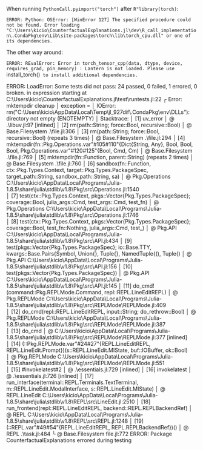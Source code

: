 When running `PythonCall.pyimport("torch")` after `R"library(torch)`:

`ERROR: Python: OSError: [WinError 127] The specified procedure could not be found. Error loading "C:\Users\kicio\CounterfactualExplanations.jl\dev\R_call_implementation\.CondaPkg\env\Lib\site-packages\torch\lib\torch_cpu.dll" or one of its dependencies.`

The other way around:

`ERROR: REvalError: Error in torch_tensor_cpp(data, dtype, device, requires_grad, pin_memory) : Lantern is not loaded. Please use `install_torch()` to install additional dependencies.`


ERROR: LoadError: Some tests did not pass: 24 passed, 0 failed, 1 errored, 0 broken.
in expression starting at C:\Users\kicio\CounterfactualExplanations.jl\test\runtests.jl:22
┌ Error: mktempdir cleanup
│   exception =
│    IOError: rm("C:\\Users\\kicio\\AppData\\Local\\Temp\\jl_927dif\\.CondaPkg\\env\\DLLs"): directory not empty (ENOTEMPTY)
│    Stacktrace:
│      [1] uv_error
│        @ .\libuv.jl:97 [inlined]
│      [2] rm(path::String; force::Bool, recursive::Bool)
│        @ Base.Filesystem .\file.jl:306
│      [3] rm(path::String; force::Bool, recursive::Bool) (repeats 3 times)
│        @ Base.Filesystem .\file.jl:294
│      [4] mktempdir(fn::Pkg.Operations.var"#105#110"{Dict{String, Any}, Bool, Bool, Bool, Pkg.Operations.var"#120#125"{Bool, Cmd, Cm)
│        @ Base.Filesystem .\file.jl:769
│      [5] mktempdir(fn::Function, parent::String) (repeats 2 times)
│        @ Base.Filesystem .\file.jl:760
│      [6] sandbox(fn::Function, ctx::Pkg.Types.Context, target::Pkg.Types.PackageSpec, target_path::String, sandbox_path::String, sa)
│        @ Pkg.Operations C:\Users\kicio\AppData\Local\Programs\Julia-1.8.5\share\julia\stdlib\v1.8\Pkg\src\Operations.jl:1540        
│      [7] test(ctx::Pkg.Types.Context, pkgs::Vector{Pkg.Types.PackageSpec}; coverage::Bool, julia_args::Cmd, test_args::Cmd, test_fn)
│        @ Pkg.Operations C:\Users\kicio\AppData\Local\Programs\Julia-1.8.5\share\julia\stdlib\v1.8\Pkg\src\Operations.jl:1746        
│      [8] test(ctx::Pkg.Types.Context, pkgs::Vector{Pkg.Types.PackageSpec}; coverage::Bool, test_fn::Nothing, julia_args::Cmd, test_)
│        @ Pkg.API C:\Users\kicio\AppData\Local\Programs\Julia-1.8.5\share\julia\stdlib\v1.8\Pkg\src\API.jl:434
│      [9] test(pkgs::Vector{Pkg.Types.PackageSpec}; io::Base.TTY, kwargs::Base.Pairs{Symbol, Union{}, Tuple{}, NamedTuple{(), Tuple{)
│        @ Pkg.API C:\Users\kicio\AppData\Local\Programs\Julia-1.8.5\share\julia\stdlib\v1.8\Pkg\src\API.jl:156
│     [10] test(pkgs::Vector{Pkg.Types.PackageSpec})
│        @ Pkg.API C:\Users\kicio\AppData\Local\Programs\Julia-1.8.5\share\julia\stdlib\v1.8\Pkg\src\API.jl:145
│     [11] do_cmd!(command::Pkg.REPLMode.Command, repl::REPL.LineEditREPL)
│        @ Pkg.REPLMode C:\Users\kicio\AppData\Local\Programs\Julia-1.8.5\share\julia\stdlib\v1.8\Pkg\src\REPLMode\REPLMode.jl:409    
│     [12] do_cmd(repl::REPL.LineEditREPL, input::String; do_rethrow::Bool)
│        @ Pkg.REPLMode C:\Users\kicio\AppData\Local\Programs\Julia-1.8.5\share\julia\stdlib\v1.8\Pkg\src\REPLMode\REPLMode.jl:387    
│     [13] do_cmd
│        @ C:\Users\kicio\AppData\Local\Programs\Julia-1.8.5\share\julia\stdlib\v1.8\Pkg\src\REPLMode\REPLMode.jl:377 [inlined]       
│     [14] (::Pkg.REPLMode.var"#24#27"{REPL.LineEditREPL, REPL.LineEdit.Prompt})(s::REPL.LineEdit.MIState, buf::IOBuffer, ok::Bool)   
│        @ Pkg.REPLMode C:\Users\kicio\AppData\Local\Programs\Julia-1.8.5\share\julia\stdlib\v1.8\Pkg\src\REPLMode\REPLMode.jl:551    
│     [15] #invokelatest#2
│        @ .\essentials.jl:729 [inlined]
│     [16] invokelatest
│        @ .\essentials.jl:726 [inlined]
│     [17] run_interface(terminal::REPL.Terminals.TextTerminal, m::REPL.LineEdit.ModalInterface, s::REPL.LineEdit.MIState)
│        @ REPL.LineEdit C:\Users\kicio\AppData\Local\Programs\Julia-1.8.5\share\julia\stdlib\v1.8\REPL\src\LineEdit.jl:2510
│     [18] run_frontend(repl::REPL.LineEditREPL, backend::REPL.REPLBackendRef)
│        @ REPL C:\Users\kicio\AppData\Local\Programs\Julia-1.8.5\share\julia\stdlib\v1.8\REPL\src\REPL.jl:1248
│     [19] (::REPL.var"#49#54"{REPL.LineEditREPL, REPL.REPLBackendRef})()
│        @ REPL .\task.jl:484
└ @ Base.Filesystem file.jl:772
ERROR: Package CounterfactualExplanations errored during testing